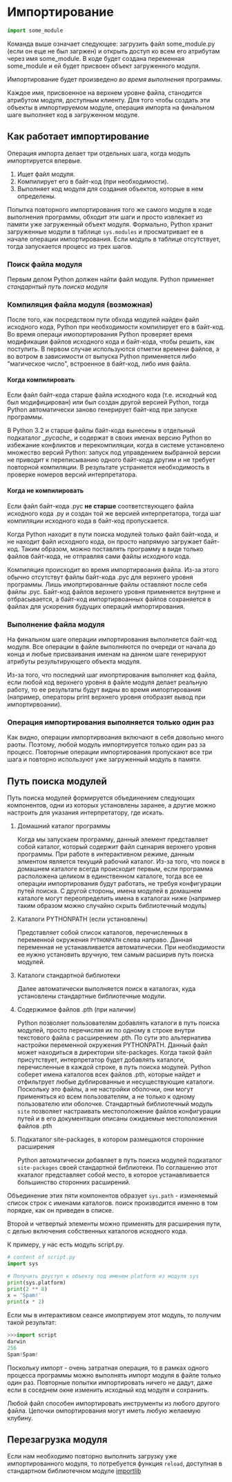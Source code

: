 # Импортирование

```python
import some_module
```

Команда выше означает следующее: загрузить файл some_module.py (если он еще не был загржен) и открыть доступ ко всем его атрибутам через имя some_module. В коде будет создана переменная some_module и ей будет присвоен объект загруженного модуля.

Импортирование будет произведено *во время выполнения* программы.

Каждое имя, присвоенное на верхнем уровне файла, станодится атрибутом модуля, доступным клиенту. Для того чтобы создать эти объекты в импортируемом модуле, операция импорта на финальном шаге выполняет код в загруженном модуле.

## Как работает импортирование

Операция импорта делает три отдельных шага, когда модуль импортируется впервые.

1. Ищет файл модуля.
2. Компилирует его в байт-код (при необходимости).
3. Выполняет код модуля для создания объектов, которые в нем определены.

Попытка повторного импортирования того же самого модуля в ходе выполнения программы, обходит эти шаги и просто извлекает из памяти уже загруженный объект модуля. Формально, Python хранит загруженные модули в таблице `sys.modules` и просматривает ее в начале операции импортирования. Если модуль в таблице отсутствует, тогда запускается процесс из трех шагов. 

### Поиск файла модуля

Первым делом Python должен найти файл модуля. Python применяет *стандарнтый путь поиска модуля*

### Компиляция файла модуля (возможная)

После того, как посредством пути обхода модулей найден файл исходного кода, Python при необходимости компилирует его в байт-код. Во время операци имопортирования Python проверяет время модификации файлов исходного кода и байт-кода, чтобы решить, как поступить. В первом случае используются отметки времени файлов, а во вотром в зависимости от выпуска Python применяется либо "магическое число", встроенное в байт-код, либо имя файла.

#### Когда компилировать

Если файл байт-кода старше файла исходного кода (т.е. исходный код был модифицирован) или был создан другой версией Python, тогда Python автоматически заново генерирует байт-код при запуске программы.

В Python 3.2 и старше файлы байт-кода вынесены в отдельный подкаталог \__pycache\__ и содержат в своих именах версию Python во избежание конфликтов и перекомпиляции, когда в системе установлено множество версий Python: запуск под управдением выбранной версии не приводит к переписыванию одного байт-кода другим и не требует повторной компиляции. В результате устраняется необходимость в проверке номеров версий интерпретатора.

#### Когда не компилировать

Если файл байт-кода .pyc __не старше__ соответствующего файла исходного кода .py и создан той же версией интерпретатора, тогда шаг компиляции исходного кода в байт-код пропускается.

Когда Python находит в пути поиска модулей только файл байт-кода, и не находит файл исходного кода, он просто напрямую загружает байт-код. Таким образом, можно поставлять программу в виде только файлов байт-кода, не отправляя сами файлы исходного кода.

Компиляция происходит во время импортирвоания файла. Из-за этого обычно отсутствут файлы байт-кода .pyc для верхнего уровня программы. Лишь имопртированные файлы оставляют после себя файлы .pyc. Байт-код файлов верхнего уровня применяется внутрнне и отбрасывается, а байт-код импортирвоанных файлов сохраняется в файлах для ускорения будущих операций импортирования.

### Выполнение файла модуля

На финальном шаге операции импортирования выполняется байт-код модуля. Все операции в файле выполняются по очереди от начала до конца и любые присваивания именам на данном шаге генерируют атрибуты результирующего объекта модуля.

Из-за того, что последний шаг имопртирования выполняет код файла, если любой код верхнего уровня в файле модуля делает реальную работу, то ее результаты будут видны во время импортирования (например, операторы print верхнего уровня отобразят вывод при импортирвоании).

### Операция импортирования выполняется только один раз

Как видно, операции импортирвоания включают в себя довольно много раоты. Поэтому, любой модуль импортируется только один раз за процесс. Повторные операции импортирования пропускают все три шага и повторно используют уже загруженный модуль в памяти.

## Путь поиска модулей

Путь поиска модулей формируется объединением следующих компонентов, одни из которых установлены заранее, а другие можно настроить для указания интерпретатору, где искать.

1. Домашний каталог программы

   Когда мы запускаем программу, данный элемент представляет собой каталог, который содержит файл сценария верхнего уровня программы. При работе в интерактивном режиме, данным элментом является текущий рабочий каталог. Из-за того, что поиск в домашнем каталоге всегда происходит первым, если программа расположена целиком в единственном каталоге, тогда все ее операции импортирования будут работать, не требуя конфигурации путей поиска. С другой стороны, имена модулей в домашнем каталоге могут переопределить имена в каталогах ниже (например таким образом можно случайно скрыть библиотечный модуль)

2. Каталоги PYTHONPATH (если установлены)

   Представляет собой список каталогов, перечисленных в переменной окружения `PYTHONPATH` слева направо. Данная переменная не устанавливается автоматически. При необходимости ее нужно установить вручную, тем самым расширив путь поиска модулей.

3. Каталоги стандартной библиотеки

   Далее автоматически выполняется поиск в каталогах, куда установлены стандартные библиотечные модули.

4. Содержимое файлов .pth (при наличии)

   Python позволяет пользователям добавлять каталоги в путь поиска модулей, просто перечисляя их по одному в строке внутри текстового файла с расширением .pth. По сути это альтернатива настройки переменной окружения PYTHONPATH. Данный файл может находиться в директории site-packages. Когда такой файл присутствует, интерпретатор будет добавлять каталоги, перечисленные в каждой строке, в путь поиска модулей. Python соберет имена каталогов всех файлов .pth, которые найдет и отфильтрует любые дублированные и несуществующие каталоги. Поскольку это файлы, а не настройки оболочки, они могут применяться ко всем пользователям, а не только к одному пользователю или оболочке. Стандартный библиотечный модуль `site` позволяет настраивать местоположение файлов конфигурации путей и в его документации описаны ожидаемые местоположения файлов .pth

5. Подкаталог site-packages, в котором размещаются сторонние расширения

   Python автоматически добавляет в путь поиска модулей подкаталог `site-packages` своей стандартной библиотеки. По соглашению этот ккаталог представляет собой место, в которое устанавливается большинство сторонних расширений.

Объединение этих пяти компонентов образует `sys.path` - изменяемый список строк с именами каталогов. поиск производится именно в том порядке, как он приведен в списке.

Второй и четвертый элементы можно применять для расширения пути, с делью включения собственных каталогов исходного кода.

К примеру, у нас есть модуль script.py.

```python
# content of script.py
import sys

# Получить доуступ к объекту под именем platform из модуля sys
print(sys.platform)
print(2 ** 8)
x = 'Spam!'
print(x * 2)
```

Если мы в интерактивом сеансе имопртируем этот модуль, то получим такой результат:

```python
>>>import script
darwin
256
Spam!Spam!
```

Поскольку импорт - очень затратная операция, то в рамках одного процесса программы можно выполнять импорт модуля в файле только один раз. Повторные попытки импортировать ничего не дадут, даже если в соседнем окне изменить исходный код модуля и сохранить.

Любой файл способен импортировать инструменты из любого другого файла. Цепочки омпортирования могут иметь любую желаемую клубину.

## Перезагрузка модуля

Если нам необходимо повторно выполнить загрузку уже импортированного модуля, то потребуется функция `reload`, доступная в стандартном библиотечном модуле [importlib](../stl/IMPORTLIB.md)

